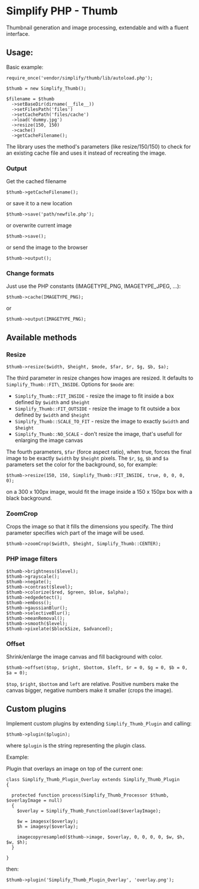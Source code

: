 # Simplify PHP - Thumb

Thumbnail generation and image processing, extendable and with a fluent interface.

## Usage:

Basic example:

	require_once('vendor/simplify/thumb/lib/autoload.php');
	
	$thumb = new Simplify_Thumb();
	
	$filename = $thumb
	  ->setBaseDir(dirname(__file__))
	  ->setFilesPath('files')
	  ->setCachePath('files/cache')
	  ->load('dummy.jpg')
	  ->resize(150, 150)
	  ->cache()
	  ->getCacheFilename();

The library uses the method's parameters (like resize/150/150) to check for an existing cache file and uses it instead of recreating the image. 

### Output

Get the cached filename

	$thumb->getCacheFilename();

or save it to a new location

	$thumb->save('path/newfile.php');

or overwrite current image

	$thumb->save();

or send the image to the browser

	$thumb->output();

### Change formats

Just use the PHP constants (IMAGETYPE\_PNG, IMAGETYPE\_JPEG, ...):

	$thumb->cache(IMAGETYPE_PNG);

or

	$thumb->output(IMAGETYPE_PNG);

## Available methods

### Resize

	$thumb->resize($width, $height, $mode, $far, $r, $g, $b, $a);

The third parameter in resize changes how images are resized. It defaults to `Simplify_Thumb::FIT\_INSIDE`. Options for `$mode` are:

* `Simplify_Thumb::FIT_INSIDE` - resize the image to fit inside a box defined by `$width` and `$height`
* `Simplify_Thumb::FIT_OUTSIDE` - resize the image to fit outside a box defined by `$width` and `$height`
* `Simplify_Thumb::SCALE_TO_FIT` - resize the image to exactly `$width` and `$height`
* `Simplify_Thumb::NO_SCALE` - don't resize the image, that's usefull for enlarging the image canvas

The fourth parameters, `$far` (force aspect ratio), when true, forces the final image to be exactly `$width` by `$height` pixels. The `$r`, `$g`, `$b` and `$a` parameters set the color for the background, so, for example:

	$thumb->resize(150, 150, Simplify_Thumb::FIT_INSIDE, true, 0, 0, 0, 0);

on a 300 x 100px image, would fit the image inside a 150 x 150px box with a black background.

### ZoomCrop

Crops the image so that it fills the dimensions you specify. The third parameter specifies wich part of the image will be used.

	$thumb->zoomCrop($width, $height, Simplify_Thumb::CENTER);

### PHP image filters

	$thumb->brightness($level);
	$thumb->grayscale();
	$thumb->negate();
	$thumb->contrast($level);
	$thumb->colorize($red, $green, $blue, $alpha);
	$thumb->edgedetect();
	$thumb->emboss();
	$thumb->gaussianBlur();
	$thumb->selectiveBlur();
	$thumb->meanRemoval();
	$thumb->smooth($level);
	$thumb->pixelate($blockSize, $advanced);

### Offset

Shrink/enlarge the image canvas and fill background with color. 

	$thumb->offset($top, $right, $bottom, $left, $r = 0, $g = 0, $b = 0, $a = 0);

`$top`, `$right`, `$bottom` and `left` are relative. Positive numbers make the canvas bigger, negative numbers make it smaller (crops the image).

## Custom plugins

Implement custom plugins by extending `Simplify_Thumb_Plugin` and calling:

	$thumb->plugin($plugin);

where `$plugin` is the string representing the plugin class.

Example:

Plugin that overlays an image on top of the current one:

	class Simplify_Thumb_Plugin_Overlay extends Simplify_Thumb_Plugin
	{
	
	  protected function process(Simplify_Thumb_Processor $thumb, $overlayImage = null)
	  {
	    $overlay = Simplify_Thumb_Functionload($overlayImage);
	
	    $w = imagesx($overlay);
	    $h = imagesy($overlay);
	
	    imagecopyresampled($thumb->image, $overlay, 0, 0, 0, 0, $w, $h, $w, $h);
	  }
	
	}

then:

	$thumb->plugin('Simplify_Thumb_Plugin_Overlay', 'overlay.png');
